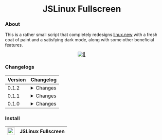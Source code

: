 <center>
<h1 align="center">JSLinux Fullscreen</h4>
</center>

### About

This is a rather small script that completely redesigns [linux.new](https://linux.new) with a fresh coat of paint and a satisfying dark mode, along with some other beneficial features.

<center><a href="https://raw.githubusercontent.com/QuarTheDev/userscripts/main/jslinux-redesign.user.js"><img src="https://raw.githubusercontent.com/QuarTheDev/userscripts/main/.github/images/jslinux-redesign-preview.png" alt="🤔" title="Preview"></a></center>

### Changelogs

|Version|Changelog|
|-|-|
|0.1.2|<details><summary>Changes<br></summary> - Replace font Courier with Space Mono </details>|
|0.1.1|<details><summary>Changes<br></summary> - Added license and update information </details>|
|0.1.0| <details><summary>Changes<br></summary> - Initial commit</details>|

### Install 

|<a href="https://raw.githubusercontent.com/QuarTheDev/userscripts/main/jslinux-redesign.user.js"><img src="https://github.com/QuarTheDev/userscripts/blob/main/.github/images/download.png?raw=true" width="24px" alt="⬇️" title="Install Userscript">|**JSLinux Fullscreen**
|-|-|